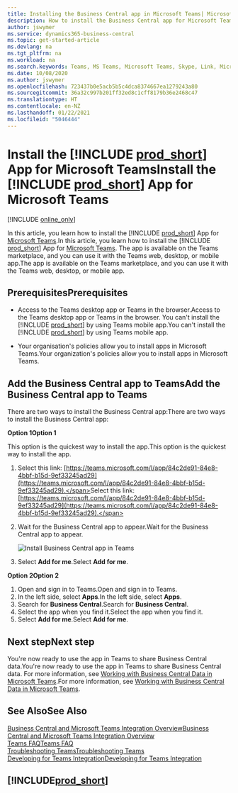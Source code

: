 ```yaml
---
title: Installing the Business Central app in Microsoft Teams| Microsoft Docs
description: How to install the Business Central app for Microsoft Teams.
author: jswymer
ms.service: dynamics365-business-central
ms.topic: get-started-article
ms.devlang: na
ms.tgt_pltfrm: na
ms.workload: na
ms.search.keywords: Teams, MS Teams, Microsoft Teams, Skype, Link, Microsoft 365, collaborate, collaboration, teamwork
ms.date: 10/08/2020
ms.author: jswymer
ms.openlocfilehash: 723437b0e5acb5b5c4dca8374667ea1279243a80
ms.sourcegitcommit: 36a32c997b201ff32ed8c1cff8179b36e2468c47
ms.translationtype: HT
ms.contentlocale: en-NZ
ms.lasthandoff: 01/22/2021
ms.locfileid: "5046444"
---
```

# <a name="install-the-prod_short-app-for-microsoft-teams"></a><span data-ttu-id="fc080-103">Install the [!INCLUDE [prod_short](includes/prod_short.md)] App for Microsoft Teams</span><span class="sxs-lookup"><span data-stu-id="fc080-103">Install the [!INCLUDE [prod_short](includes/prod_short.md)] App for Microsoft Teams</span></span>

[!INCLUDE [online_only](includes/online_only.md)]

<span data-ttu-id="fc080-104">In this article, you learn how to install the [!INCLUDE [prod_short](includes/prod_short.md)] App for [Microsoft Teams](https://www.microsoft.com/en-us/microsoft-365/microsoft-teams).</span><span class="sxs-lookup"><span data-stu-id="fc080-104">In this article, you learn how to install the [!INCLUDE [prod_short](includes/prod_short.md)] App for [Microsoft Teams](https://www.microsoft.com/en-us/microsoft-365/microsoft-teams).</span></span> <span data-ttu-id="fc080-105">The app is available on the Teams marketplace, and you can use it with the Teams web, desktop, or mobile app.</span><span class="sxs-lookup"><span data-stu-id="fc080-105">The app is available on the Teams marketplace, and you can use it with the Teams web, desktop, or mobile app.</span></span>

## <a name="prerequisites"></a><span data-ttu-id="fc080-106">Prerequisites</span><span class="sxs-lookup"><span data-stu-id="fc080-106">Prerequisites</span></span>

- <span data-ttu-id="fc080-107">Access to the Teams desktop app or Teams in the browser.</span><span class="sxs-lookup"><span data-stu-id="fc080-107">Access to the Teams desktop app or Teams in the browser.</span></span> <span data-ttu-id="fc080-108">You can't install the [!INCLUDE [prod_short](includes/prod_short.md)] by using Teams mobile app.</span><span class="sxs-lookup"><span data-stu-id="fc080-108">You can't install the [!INCLUDE [prod_short](includes/prod_short.md)] by using Teams mobile app.</span></span>

- <span data-ttu-id="fc080-109">Your organisation's policies allow you to install apps in Microsoft Teams.</span><span class="sxs-lookup"><span data-stu-id="fc080-109">Your organization's policies allow you to install apps in Microsoft Teams.</span></span>

## <a name="add-the-business-central-app-to-teams"></a><span data-ttu-id="fc080-110">Add the Business Central app to Teams</span><span class="sxs-lookup"><span data-stu-id="fc080-110">Add the Business Central app to Teams</span></span>

<span data-ttu-id="fc080-111">There are two ways to install the Business Central app:</span><span class="sxs-lookup"><span data-stu-id="fc080-111">There are two ways to install the Business Central app:</span></span>

<span data-ttu-id="fc080-112">**Option 1**</span><span class="sxs-lookup"><span data-stu-id="fc080-112">**Option 1**</span></span>

<span data-ttu-id="fc080-113">This option is the quickest way to install the app.</span><span class="sxs-lookup"><span data-stu-id="fc080-113">This option is the quickest way to install the app.</span></span>

1. <span data-ttu-id="fc080-114">Select this link: [https://teams.microsoft.com/l/app/84c2de91-84e8-4bbf-b15d-9ef33245ad29](https://teams.microsoft.com/l/app/84c2de91-84e8-4bbf-b15d-9ef33245ad29).</span><span class="sxs-lookup"><span data-stu-id="fc080-114">Select this link: [https://teams.microsoft.com/l/app/84c2de91-84e8-4bbf-b15d-9ef33245ad29](https://teams.microsoft.com/l/app/84c2de91-84e8-4bbf-b15d-9ef33245ad29).</span></span>

2. <span data-ttu-id="fc080-115">Wait for the Business Central app to appear.</span><span class="sxs-lookup"><span data-stu-id="fc080-115">Wait for the Business Central app to appear.</span></span>

    ![Install Business Central app in Teams](media/teams-install-app.png)

3. <span data-ttu-id="fc080-117">Select **Add for me**.</span><span class="sxs-lookup"><span data-stu-id="fc080-117">Select **Add for me**.</span></span>

<span data-ttu-id="fc080-118">**Option 2**</span><span class="sxs-lookup"><span data-stu-id="fc080-118">**Option 2**</span></span>

1. <span data-ttu-id="fc080-119">Open and sign in to Teams.</span><span class="sxs-lookup"><span data-stu-id="fc080-119">Open and sign in to Teams.</span></span>
2. <span data-ttu-id="fc080-120">In the left side, select **Apps**.</span><span class="sxs-lookup"><span data-stu-id="fc080-120">In the left side, select **Apps**.</span></span>
3. <span data-ttu-id="fc080-121">Search for **Business Central**.</span><span class="sxs-lookup"><span data-stu-id="fc080-121">Search for **Business Central**.</span></span>
4. <span data-ttu-id="fc080-122">Select the app when you find it.</span><span class="sxs-lookup"><span data-stu-id="fc080-122">Select the app when you find it.</span></span>
5. <span data-ttu-id="fc080-123">Select **Add for me**.</span><span class="sxs-lookup"><span data-stu-id="fc080-123">Select **Add for me**.</span></span>

## <a name="next-step"></a><span data-ttu-id="fc080-124">Next step</span><span class="sxs-lookup"><span data-stu-id="fc080-124">Next step</span></span>

<span data-ttu-id="fc080-125">You're now ready to use the app in Teams to share Business Central data.</span><span class="sxs-lookup"><span data-stu-id="fc080-125">You're now ready to use the app in Teams to share Business Central data.</span></span> <span data-ttu-id="fc080-126">For more information, see [Working with Business Central Data in Microsoft Teams](across-working-with-teams.md).</span><span class="sxs-lookup"><span data-stu-id="fc080-126">For more information, see [Working with Business Central Data in Microsoft Teams](across-working-with-teams.md).</span></span>

## <a name="see-also"></a><span data-ttu-id="fc080-127">See Also</span><span class="sxs-lookup"><span data-stu-id="fc080-127">See Also</span></span>

[<span data-ttu-id="fc080-128">Business Central and Microsoft Teams Integration Overview</span><span class="sxs-lookup"><span data-stu-id="fc080-128">Business Central and Microsoft Teams Integration Overview</span></span>](across-teams-overview.md)  
[<span data-ttu-id="fc080-129">Teams FAQ</span><span class="sxs-lookup"><span data-stu-id="fc080-129">Teams FAQ</span></span>](teams-faq.md)  
[<span data-ttu-id="fc080-130">Troubleshooting Teams</span><span class="sxs-lookup"><span data-stu-id="fc080-130">Troubleshooting Teams</span></span>](admin-teams-troubleshooting.md)  
[<span data-ttu-id="fc080-131">Developing for Teams Integration</span><span class="sxs-lookup"><span data-stu-id="fc080-131">Developing for Teams Integration</span></span>](/dynamics365/business-central/dev-itpro/developer/devenv-develop-for-teams)  

## [!INCLUDE[prod_short](includes/free_trial_md.md)]  
